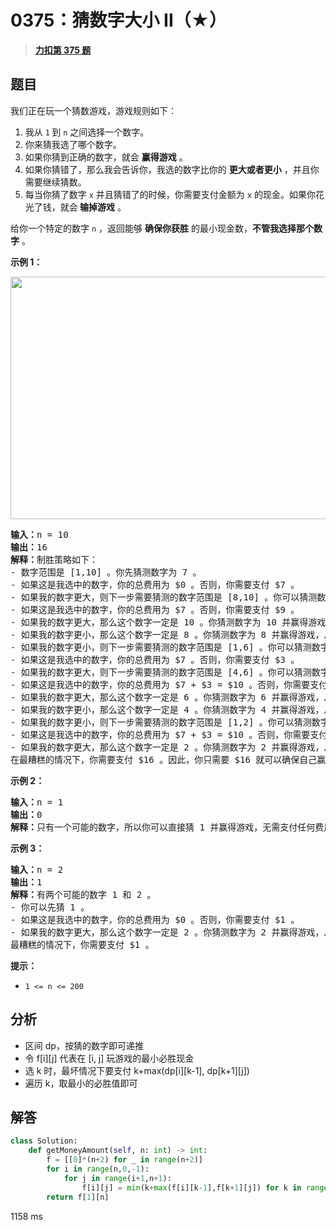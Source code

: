 # 0375：猜数字大小 II（★）


> <u>**[力扣第 375 题](https://leetcode.cn/problems/guess-number-higher-or-lower-ii/)**</u>

## 题目

<p>我们正在玩一个猜数游戏，游戏规则如下：</p>

<ol>
<li>我从 <code>1</code><strong> </strong>到 <code>n</code> 之间选择一个数字。</li>
<li>你来猜我选了哪个数字。</li>
<li>如果你猜到正确的数字，就会 <strong>赢得游戏</strong> 。</li>
<li>如果你猜错了，那么我会告诉你，我选的数字比你的 <strong>更大或者更小</strong> ，并且你需要继续猜数。</li>
<li>每当你猜了数字 <code>x</code> 并且猜错了的时候，你需要支付金额为 <code>x</code> 的现金。如果你花光了钱，就会<strong> 输掉游戏</strong> 。</li>
</ol>

<p>给你一个特定的数字 <code>n</code> ，返回能够 <strong>确保你获胜</strong> 的最小现金数，<strong>不管我选择那个数字</strong> 。</p>



<p><strong>示例 1：</strong></p>
<img alt="" src="https://assets.leetcode.com/uploads/2020/09/10/graph.png" style="width: 505px; height: 388px;" />
<pre>
<strong>输入：</strong>n = 10
<strong>输出：</strong>16
<strong>解释：</strong>制胜策略如下：
- 数字范围是 [1,10] 。你先猜测数字为 7 。
- 如果这是我选中的数字，你的总费用为 $0 。否则，你需要支付 $7 。
- 如果我的数字更大，则下一步需要猜测的数字范围是 [8,10] 。你可以猜测数字为 9 。
- 如果这是我选中的数字，你的总费用为 $7 。否则，你需要支付 $9 。
- 如果我的数字更大，那么这个数字一定是 10 。你猜测数字为 10 并赢得游戏，总费用为 $7 + $9 = $16 。
- 如果我的数字更小，那么这个数字一定是 8 。你猜测数字为 8 并赢得游戏，总费用为 $7 + $9 = $16 。
- 如果我的数字更小，则下一步需要猜测的数字范围是 [1,6] 。你可以猜测数字为 3 。
- 如果这是我选中的数字，你的总费用为 $7 。否则，你需要支付 $3 。
- 如果我的数字更大，则下一步需要猜测的数字范围是 [4,6] 。你可以猜测数字为 5 。
- 如果这是我选中的数字，你的总费用为 $7 + $3 = $10 。否则，你需要支付 $5 。
- 如果我的数字更大，那么这个数字一定是 6 。你猜测数字为 6 并赢得游戏，总费用为 $7 + $3 + $5 = $15 。
- 如果我的数字更小，那么这个数字一定是 4 。你猜测数字为 4 并赢得游戏，总费用为 $7 + $3 + $5 = $15 。
- 如果我的数字更小，则下一步需要猜测的数字范围是 [1,2] 。你可以猜测数字为 1 。
- 如果这是我选中的数字，你的总费用为 $7 + $3 = $10 。否则，你需要支付 $1 。
- 如果我的数字更大，那么这个数字一定是 2 。你猜测数字为 2 并赢得游戏，总费用为 $7 + $3 + $1 = $11 。
在最糟糕的情况下，你需要支付 $16 。因此，你只需要 $16 就可以确保自己赢得游戏。
</pre>

<p><strong>示例 2：</strong></p>

<pre>
<strong>输入：</strong>n = 1
<strong>输出：</strong>0
<strong>解释：</strong>只有一个可能的数字，所以你可以直接猜 1 并赢得游戏，无需支付任何费用。
</pre>

<p><strong>示例 3：</strong></p>

<pre>
<strong>输入：</strong>n = 2
<strong>输出：</strong>1
<strong>解释：</strong>有两个可能的数字 1 和 2 。
- 你可以先猜 1 。
- 如果这是我选中的数字，你的总费用为 $0 。否则，你需要支付 $1 。
- 如果我的数字更大，那么这个数字一定是 2 。你猜测数字为 2 并赢得游戏，总费用为 $1 。
最糟糕的情况下，你需要支付 $1 。
</pre>



<p><strong>提示：</strong></p>

<ul>
<li><code>1 &lt;= n &lt;= 200</code></li>
</ul>


## 分析

- 区间 dp，按猜的数字即可递推
- 令 f[i][j] 代表在 [i, j] 玩游戏的最小必胜现金
- 选 k 时，最坏情况下要支付 k+max(dp[i][k-1], dp[k+1][j])
- 遍历 k，取最小的必胜值即可

## 解答

```python
class Solution:
    def getMoneyAmount(self, n: int) -> int:
        f = [[0]*(n+2) for _ in range(n+2)]
        for i in range(n,0,-1):
            for j in range(i+1,n+1):
                f[i][j] = min(k+max(f[i][k-1],f[k+1][j]) for k in range(i,j+1))
        return f[1][n]
```
1158 ms


